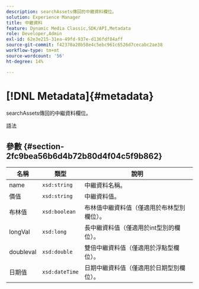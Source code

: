 ```yaml
---
description: searchAssets傳回的中繼資料欄位。
solution: Experience Manager
title: 中繼資料
feature: Dynamic Media Classic,SDK/API,Metadata
role: Developer,Admin
exl-id: 62e3e215-31ea-49fd-937e-d136fdf84aff
source-git-commit: f42378a20b58e4c5ebc961c6526d7cecabc2ae38
workflow-type: tm+mt
source-wordcount: '56'
ht-degree: 14%

---
```


# [!DNL Metadata]{#metadata}

searchAssets傳回的中繼資料欄位。

語法

## 參數 {#section-2fc9bea56b6d4b72b80d4f04c5f9b862}

| 名稱 | 類型 | 說明 |
|---|---|---|
| name | `xsd:string` | 中繼資料名稱。 |
| 價值 | `xsd:string` | 中繼資料值。 |
| 布林值 | `xsd:boolean` | 布林值中繼資料值（僅適用於布林型別欄位）。 |
| longVal | `xsd:long` | 長中繼資料值（僅適用於int型別的欄位）。 |
| doubleval | `xsd:double` | 雙倍中繼資料值（僅適用於浮點型欄位）。 |
| 日期值 | `xsd:dateTime` | 日期中繼資料值（僅適用於日期型別欄位）。 |
